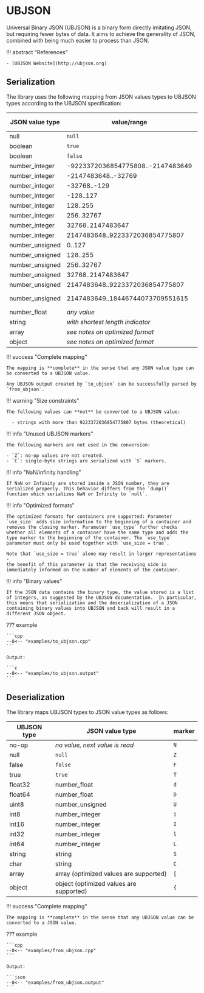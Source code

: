 # UBJSON

Universal Binary JSON (UBJSON) is a binary form directly imitating JSON, but requiring fewer bytes of data. It aims to achieve the generality of JSON, combined with being much easier to process than JSON.

!!! abstract "References"

	- [UBJSON Website](http://ubjson.org)

## Serialization

The library uses the following mapping from JSON values types to UBJSON types according to the UBJSON specification:

JSON value type | value/range                       | UBJSON type | marker
--------------- | --------------------------------- | ----------- | ------
null            | `null`                            | null        | `Z`
boolean         | `true`                            | true        | `T`
boolean         | `false`                           | false       | `F`
number_integer  | -9223372036854775808..-2147483649 | int64       | `L`
number_integer  | -2147483648..-32769               | int32       | `l`
number_integer  | -32768..-129                      | int16       | `I`
number_integer  | -128..127                         | int8        | `i`
number_integer  | 128..255                          | uint8       | `U`
number_integer  | 256..32767                        | int16       | `I`
number_integer  | 32768..2147483647                 | int32       | `l`
number_integer  | 2147483648..9223372036854775807   | int64       | `L`
number_unsigned | 0..127                            | int8        | `i`
number_unsigned | 128..255                          | uint8       | `U`
number_unsigned | 256..32767                        | int16       | `I`
number_unsigned | 32768..2147483647                 | int32       | `l`
number_unsigned | 2147483648..9223372036854775807   | int64       | `L`
number_unsigned | 2147483649..18446744073709551615  | high-precision | `H`
number_float    | *any value*                       | float64     | `D`
string          | *with shortest length indicator*  | string      | `S`
array           | *see notes on optimized format*   | array       | `[`
object          | *see notes on optimized format*   | map         | `{`

!!! success "Complete mapping"

	The mapping is **complete** in the sense that any JSON value type can be converted to a UBJSON value.

	Any UBJSON output created by `to_ubjson` can be successfully parsed by `from_ubjson`.

!!! warning "Size constraints"

	The following values can **not** be converted to a UBJSON value:

      - strings with more than 9223372036854775807 bytes (theoretical)

!!! info "Unused UBJSON markers"

	The following markers are not used in the conversion:
    
    - `Z`: no-op values are not created.
    - `C`: single-byte strings are serialized with `S` markers.

!!! info "NaN/infinity handling"

	If NaN or Infinity are stored inside a JSON number, they are
    serialized properly. This behavior differs from the `dump()`
    function which serializes NaN or Infinity to `null`.

!!! info "Optimized formats"

	The optimized formats for containers are supported: Parameter
    `use_size` adds size information to the beginning of a container and
    removes the closing marker. Parameter `use_type` further checks
    whether all elements of a container have the same type and adds the
    type marker to the beginning of the container. The `use_type`
    parameter must only be used together with `use_size = true`.

    Note that `use_size = true` alone may result in larger representations -
    the benefit of this parameter is that the receiving side is
    immediately informed on the number of elements of the container.

!!! info "Binary values"

	If the JSON data contains the binary type, the value stored is a list
    of integers, as suggested by the UBJSON documentation.  In particular,
    this means that serialization and the deserialization of a JSON
    containing binary values into UBJSON and back will result in a
    different JSON object.


??? example

    ```cpp
    --8<-- "examples/to_ubjson.cpp"
    ```

    Output:

    ```c
    --8<-- "examples/to_ubjson.output"
    ```

## Deserialization

The library maps UBJSON types to JSON value types as follows:

UBJSON type | JSON value type                         | marker
----------- | --------------------------------------- | ------
no-op       | *no value, next value is read*          | `N`
null        | `null`                                  | `Z`
false       | `false`                                 | `F`
true        | `true`                                  | `T`
float32     | number_float                            | `d`
float64     | number_float                            | `D`
uint8       | number_unsigned                         | `U`
int8        | number_integer                          | `i`
int16       | number_integer                          | `I`
int32       | number_integer                          | `l`
int64       | number_integer                          | `L`
string      | string                                  | `S`
char        | string                                  | `C`
array       | array (optimized values are supported)  | `[`
object      | object (optimized values are supported) | `{`

!!! success "Complete mapping"

	The mapping is **complete** in the sense that any UBJSON value can be converted to a JSON value.


??? example

    ```cpp
    --8<-- "examples/from_ubjson.cpp"
    ```

    Output:

    ```json
    --8<-- "examples/from_ubjson.output"
    ```
